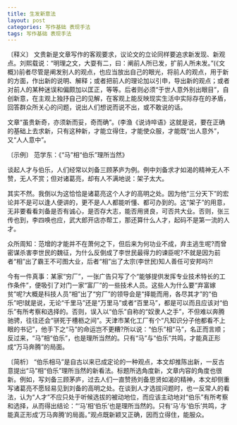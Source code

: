 ```yaml
---
title: 生发新意法
layout: post
categories: 写作基础 表现手法
tags: 写作基础 表现手法
---
```


〔释义〕 文贵新是文章写作的客观要求，议论文的立论同样要追求新发现、新观点。刘熙载说：“明理之文，大耍有二，曰：阐前人所已发，扩前人所未发。”(《文概》)前者尽管是阐发别人的观点，也应当放出自己的眼光，将前人的观点，用于新的方面，作出新的说明、解释；或者把前人的理论加以引申，导出新的观点；或者对前人的某种迷误和偏颇加以匡正，等等。后者则必须“于世人意外别出眼目”，自创新意，在主观上独抒自己的见解，在客观上能反映现实生活中实际存在的矛盾，回答群众所关心的问题，说出人们想说而说不出，或不敢说的话。

文章“虽贵新奇，亦须新而妥，奇而确”。(李渔《说诗啐语》这就是说，要在正确的基础上去求新，只有这种新，才能立得住，才能使众服，才能既“出人意外”，又“人人意中”。

〔示例〕 范学东：《“马”相“伯乐”理所当然》

谈起人才与伯乐，人们经常以刘备三顾茅庐为例。例中刘备求才如渴的精神无人不赞，无人不赏；但对诸葛亮，却有人不满地说：架子太大。

其实不然。我倒以为这恰恰是诸葛亮这个人才的高明之处。因为他“三分天下”的宏论并不是可以逢人便讲的，更不是人人都能听懂、都可办到的。这“架子”的用意，无非要看看刘备是否有诚心，是否存大志，能否用贤良，可否共大业。否则，张三传也到，李四唤也应，武大郎开店亦帮工，那还算什么人才，起码不是第一流的人才。

众所周知：范增的才能并不在萧何之下，但后来为何功业不成，弃主逃生呢?而曾密谋杀害李世民的魏征，为什么反倒成了李世民最得力的谏臣呢?不就是因为前者“相”出了霸王不可图大业，后者“相”出了太宗(李世民)知人善任可安邦吗?!

今有一件真事：某家“穷厂”，一张广告只写了个“能够提供发挥专业技术特长的工作条件”，便吸引了对门一家“富厂”的一些技术人员。这些人为什么要“弃富嫁贫”呢?大概是科技人员“相”出了“穷厂”的领导会是“择能而用，各尽其才”的“伯乐”吧!就是说，无论“千里马”还是“万里马”或者“百里马”，都是可以而且应该对“伯乐”有所考察和选择的。否则，误入以“伯乐”自称的“奴隶人之手”，不但难以奔腾驰骋，往往还会“骈死于槽枥之间”。天津市某化工厂有个“凡知识分子他都看不上眼的书记”，他手下之“马”的命运岂不更糟?所以说：“伯乐”相“马”，名正而言顺；反过来，“马”相“伯乐”，也是理所当然的。只有“马”与“伯乐”共鸣，才能真正形成“万马奔腾”的局面。

〔简析〕 “伯乐相马”是自古以来已成定论的一种观点，本文却推陈出新，一反古意提出“马”相“伯乐”理所当然的新看法。标题所选角度新，文章内容的角度也很新。例如，写刘备三顾茅庐，过去人们一直赞扬刘备思贤如渴的精神，本文却侧重写诸葛亮不愿轻易见到刘备的高明之处。在谈到人才选拔问题时，也一反常人的看法，认为“人才”不应只处于听候选拔的被动地位，而应该主动地对“伯乐”有所考察和选择，从而得出结论：“‘马’相‘伯乐’也是理所当然的。只有‘马’与‘伯乐’共鸣，才能真正形成‘万马奔腾’的局面。”观点既新颖又正确，因而立得住，能服众。 
